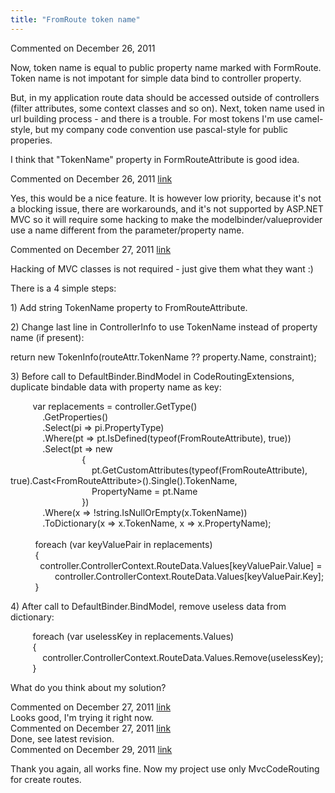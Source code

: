 ```yaml
---
title: "FromRoute token name"
---
```

<div id="post717155" class="discussion-comment op">
   <div class="discussion-header">Commented on 
      <time datetime="2011-12-26T03:46:42.707-08:00" title="2011-12-26T03:46:42.707-08:00">December 26, 2011</time>
   </div>
   <div class="discussion-message">
<p>Now, token name is equal to public property name marked with FormRoute. Token name is not impotant for simple data bind to controller property.</p>
<p>But, in my application route data should be accessed outside of controllers (filter attributes, some context classes and so on). Next, token name used in url building process - and there is a trouble. For most tokens I'm use camel-style, but my company code
 convention use pascal-style for public properies.</p>
<p>I think that &quot;TokenName&quot; property in FormRouteAttribute is good idea.</p>
</div>
</div>
<div id="post717283" class="discussion-comment">
   <div class="discussion-header">Commented on 
      <time datetime="2011-12-26T16:24:10.007-08:00" title="2011-12-26T16:24:10.007-08:00">December 26, 2011</time> <a href="#post717283" class="post-link">link</a></div>
   <div class="discussion-message"><p>Yes, this would be a nice feature. It is however low priority, because it's not a blocking issue, there are workarounds, and it's not supported by ASP.NET MVC so it will require some hacking to make the modelbinder/valueprovider use a name different from the parameter/property name.</p></div>
</div>
<div id="post717394" class="discussion-comment">
   <div class="discussion-header">Commented on 
      <time datetime="2011-12-27T02:53:57.58-08:00" title="2011-12-27T02:53:57.58-08:00">December 27, 2011</time> <a href="#post717394" class="post-link">link</a></div>
   <div class="discussion-message"><p>Hacking of MVC classes is not required - just give them what they want :)</p>
<p>There is a 4 simple steps:</p>
<p>1) Add string TokenName property to FromRouteAttribute.</p>
<p>2) Change last line in ControllerInfo to use TokenName instead of property name (if present):</p>
<p>return new TokenInfo(routeAttr.TokenName ?? property.Name, constraint);</p>
<p>3) Before call to DefaultBinder.BindModel in CodeRoutingExtensions, duplicate bindable data with property name as key:</p>
<p>&nbsp;&nbsp;&nbsp; &nbsp;&nbsp;&nbsp;&nbsp; var replacements = controller.GetType()<br />&nbsp;&nbsp;&nbsp; &nbsp;&nbsp;&nbsp; &nbsp;&nbsp;&nbsp; &nbsp;.GetProperties()<br />&nbsp;&nbsp;&nbsp; &nbsp;&nbsp;&nbsp; &nbsp;&nbsp;&nbsp; &nbsp;.Select(pi =&gt; pi.PropertyType)<br />&nbsp;&nbsp;&nbsp; &nbsp;&nbsp;&nbsp; &nbsp;&nbsp;&nbsp; &nbsp;.Where(pt =&gt; pt.IsDefined(typeof(FromRouteAttribute), true))<br />&nbsp;&nbsp;&nbsp; &nbsp;&nbsp;&nbsp; &nbsp;&nbsp;&nbsp; &nbsp;.Select(pt =&gt; new<br />&nbsp;&nbsp;&nbsp; &nbsp;&nbsp;&nbsp; &nbsp;&nbsp;&nbsp; &nbsp;&nbsp;&nbsp; &nbsp;&nbsp;&nbsp; &nbsp;&nbsp;&nbsp; &nbsp;&nbsp;&nbsp; &nbsp;{<br />&nbsp;&nbsp;&nbsp; &nbsp;&nbsp;&nbsp; &nbsp;&nbsp;&nbsp; &nbsp;&nbsp;&nbsp; &nbsp;&nbsp;&nbsp; &nbsp;&nbsp;&nbsp; &nbsp;&nbsp;&nbsp; &nbsp;&nbsp;&nbsp; &nbsp;pt.GetCustomAttributes(typeof(FromRouteAttribute), true).Cast&lt;FromRouteAttribute&gt;().Single().TokenName,<br />&nbsp;&nbsp;&nbsp; &nbsp;&nbsp;&nbsp; &nbsp;&nbsp;&nbsp; &nbsp;&nbsp;&nbsp; &nbsp;&nbsp;&nbsp; &nbsp;&nbsp;&nbsp; &nbsp;&nbsp;&nbsp; &nbsp;&nbsp;&nbsp; &nbsp;PropertyName = pt.Name<br />&nbsp;&nbsp;&nbsp; &nbsp;&nbsp;&nbsp; &nbsp;&nbsp;&nbsp; &nbsp;&nbsp;&nbsp; &nbsp;&nbsp;&nbsp; &nbsp;&nbsp;&nbsp; &nbsp;&nbsp;&nbsp; &nbsp;})<br />&nbsp;&nbsp;&nbsp; &nbsp;&nbsp;&nbsp; &nbsp;&nbsp;&nbsp; &nbsp;.Where(x =&gt; !string.IsNullOrEmpty(x.TokenName))<br />&nbsp;&nbsp;&nbsp; &nbsp;&nbsp;&nbsp; &nbsp;&nbsp;&nbsp; &nbsp;.ToDictionary(x =&gt; x.TokenName, x =&gt; x.PropertyName);<br /><br />&nbsp;&nbsp;&nbsp;&nbsp;&nbsp; &nbsp;&nbsp;&nbsp; foreach (var keyValuePair in replacements)<br />&nbsp;&nbsp;&nbsp;&nbsp;&nbsp; &nbsp;&nbsp;&nbsp; {<br />&nbsp;&nbsp;&nbsp; &nbsp;&nbsp;&nbsp; &nbsp;&nbsp;&nbsp; controller.ControllerContext.RouteData.Values[keyValuePair.Value] =<br />&nbsp;&nbsp;&nbsp;&nbsp;&nbsp; &nbsp;&nbsp;&nbsp; &nbsp;&nbsp;&nbsp; &nbsp;&nbsp;&nbsp; controller.ControllerContext.RouteData.Values[keyValuePair.Key];<br />&nbsp;&nbsp;&nbsp;&nbsp;&nbsp; &nbsp;&nbsp;&nbsp; }</p>
<p>4) After call to DefaultBinder.BindModel, remove useless data from dictionary:</p>
<p>&nbsp;&nbsp;&nbsp; &nbsp;&nbsp;&nbsp;&nbsp; foreach (var uselessKey in replacements.Values)<br />&nbsp;&nbsp;&nbsp; &nbsp;&nbsp;&nbsp; &nbsp;{<br />&nbsp;&nbsp;&nbsp; &nbsp;&nbsp;&nbsp; &nbsp;&nbsp;&nbsp; &nbsp;controller.ControllerContext.RouteData.Values.Remove(uselessKey);<br />&nbsp;&nbsp;&nbsp; &nbsp;&nbsp;&nbsp; &nbsp;}</p>
<p>What do you think about my solution?</p></div>
</div>
<div id="post717552" class="discussion-comment">
   <div class="discussion-header">Commented on 
      <time datetime="2011-12-27T13:09:53.34-08:00" title="2011-12-27T13:09:53.34-08:00">December 27, 2011</time> <a href="#post717552" class="post-link">link</a></div>
   <div class="discussion-message">Looks good, I'm trying it right now.</div>
</div>
<div id="post717712" class="discussion-comment">
   <div class="discussion-header">Commented on 
      <time datetime="2011-12-27T20:41:23.087-08:00" title="2011-12-27T20:41:23.087-08:00">December 27, 2011</time> <a href="#post717712" class="post-link">link</a></div>
   <div class="discussion-message">Done, see latest revision.</div>
</div>
<div id="post718327" class="discussion-comment">
   <div class="discussion-header">Commented on 
      <time datetime="2011-12-29T07:49:31.787-08:00" title="2011-12-29T07:49:31.787-08:00">December 29, 2011</time> <a href="#post718327" class="post-link">link</a></div>
   <div class="discussion-message"><p>Thank you again, all works fine. Now my project use only MvcCodeRouting for create routes.</p></div>
</div>